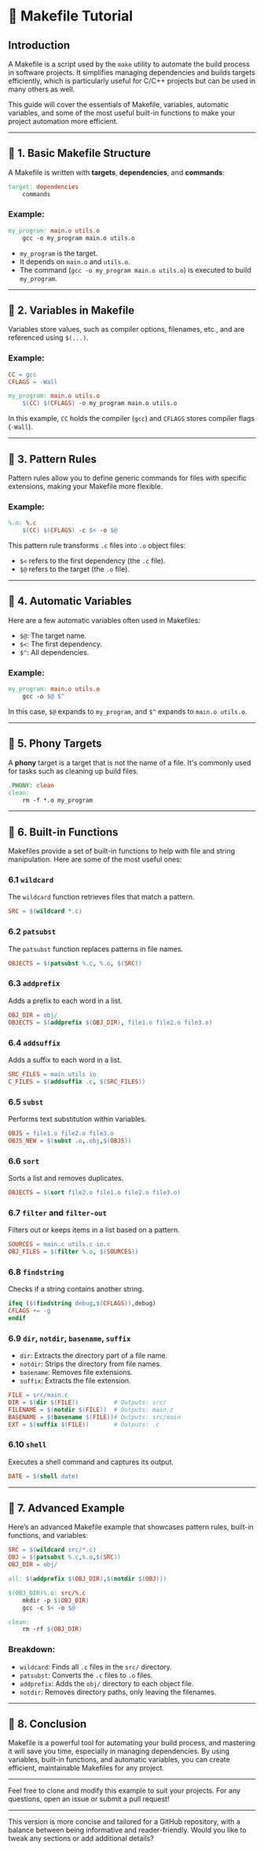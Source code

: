 # 📄 Makefile Tutorial

## Introduction
A Makefile is a script used by the `make` utility to automate the build process in software projects. It simplifies managing dependencies and builds targets efficiently, which is particularly useful for C/C++ projects but can be used in many others as well.

This guide will cover the essentials of Makefile, variables, automatic variables, and some of the most useful built-in functions to make your project automation more efficient.

---

## 📌 1. Basic Makefile Structure

A Makefile is written with **targets**, **dependencies**, and **commands**:

```makefile
target: dependencies
    commands
```

### Example:
```makefile
my_program: main.o utils.o
    gcc -o my_program main.o utils.o
```

- `my_program` is the target.
- It depends on `main.o` and `utils.o`.
- The command (`gcc -o my_program main.o utils.o`) is executed to build `my_program`.

---

## 📌 2. Variables in Makefile

Variables store values, such as compiler options, filenames, etc., and are referenced using `$(...)`.

### Example:
```makefile
CC = gcc
CFLAGS = -Wall

my_program: main.o utils.o
    $(CC) $(CFLAGS) -o my_program main.o utils.o
```

In this example, `CC` holds the compiler (`gcc`) and `CFLAGS` stores compiler flags (`-Wall`).

---

## 📌 3. Pattern Rules

Pattern rules allow you to define generic commands for files with specific extensions, making your Makefile more flexible.

### Example:
```makefile
%.o: %.c
    $(CC) $(CFLAGS) -c $< -o $@
```

This pattern rule transforms `.c` files into `.o` object files:
- `$<` refers to the first dependency (the `.c` file).
- `$@` refers to the target (the `.o` file).

---

## 📌 4. Automatic Variables

Here are a few automatic variables often used in Makefiles:
- `$@`: The target name.
- `$<`: The first dependency.
- `$^`: All dependencies.

### Example:
```makefile
my_program: main.o utils.o
    gcc -o $@ $^
```

In this case, `$@` expands to `my_program`, and `$^` expands to `main.o utils.o`.

---

## 📌 5. Phony Targets

A **phony** target is a target that is not the name of a file. It's commonly used for tasks such as cleaning up build files.

```makefile
.PHONY: clean
clean:
    rm -f *.o my_program
```

---

## 📌 6. Built-in Functions

Makefiles provide a set of built-in functions to help with file and string manipulation. Here are some of the most useful ones:

### 6.1 `wildcard`
The `wildcard` function retrieves files that match a pattern.
```makefile
SRC = $(wildcard *.c)
```

### 6.2 `patsubst`
The `patsubst` function replaces patterns in file names.
```makefile
OBJECTS = $(patsubst %.c, %.o, $(SRC))
```

### 6.3 `addprefix`
Adds a prefix to each word in a list.
```makefile
OBJ_DIR = obj/
OBJECTS = $(addprefix $(OBJ_DIR), file1.o file2.o file3.o)
```

### 6.4 `addsuffix`
Adds a suffix to each word in a list.
```makefile
SRC_FILES = main utils io
C_FILES = $(addsuffix .c, $(SRC_FILES))
```

### 6.5 `subst`
Performs text substitution within variables.
```makefile
OBJS = file1.o file2.o file3.o
OBJS_NEW = $(subst .o,.obj,$(OBJS))
```

### 6.6 `sort`
Sorts a list and removes duplicates.
```makefile
OBJECTS = $(sort file2.o file1.o file2.o file3.o)
```

### 6.7 `filter` and `filter-out`
Filters out or keeps items in a list based on a pattern.
```makefile
SOURCES = main.c utils.c io.c
OBJ_FILES = $(filter %.o, $(SOURCES))
```

### 6.8 `findstring`
Checks if a string contains another string.
```makefile
ifeq ($(findstring debug,$(CFLAGS)),debug)
CFLAGS += -g
endif
```

### 6.9 `dir`, `notdir`, `basename`, `suffix`
- `dir`: Extracts the directory part of a file name.
- `notdir`: Strips the directory from file names.
- `basename`: Removes file extensions.
- `suffix`: Extracts the file extension.

```makefile
FILE = src/main.c
DIR = $(dir $(FILE))          # Outputs: src/
FILENAME = $(notdir $(FILE))  # Outputs: main.c
BASENAME = $(basename $(FILE))# Outputs: src/main
EXT = $(suffix $(FILE))       # Outputs: .c
```

### 6.10 `shell`
Executes a shell command and captures its output.
```makefile
DATE = $(shell date)
```

---

## 📌 7. Advanced Example

Here’s an advanced Makefile example that showcases pattern rules, built-in functions, and variables:

```makefile
SRC = $(wildcard src/*.c)
OBJ = $(patsubst %.c,%.o,$(SRC))
OBJ_DIR = obj/

all: $(addprefix $(OBJ_DIR),$(notdir $(OBJ)))

$(OBJ_DIR)%.o: src/%.c
    mkdir -p $(OBJ_DIR)
    gcc -c $< -o $@

clean:
    rm -rf $(OBJ_DIR)
```

### Breakdown:
- `wildcard`: Finds all `.c` files in the `src/` directory.
- `patsubst`: Converts the `.c` files to `.o` files.
- `addprefix`: Adds the `obj/` directory to each object file.
- `notdir`: Removes directory paths, only leaving the filenames.

---

## 📌 8. Conclusion

Makefile is a powerful tool for automating your build process, and mastering it will save you time, especially in managing dependencies. By using variables, built-in functions, and automatic variables, you can create efficient, maintainable Makefiles for any project.

---

Feel free to clone and modify this example to suit your projects. For any questions, open an issue or submit a pull request!

---

This version is more concise and tailored for a GitHub repository, with a balance between being informative and reader-friendly. Would you like to tweak any sections or add additional details?
